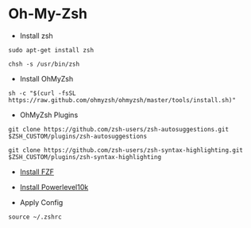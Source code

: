 # Oh-My-Zsh

- Install zsh

```
sudo apt-get install zsh
```


```
chsh -s /usr/bin/zsh
```

- Install OhMyZsh

```
sh -c "$(curl -fsSL https://raw.github.com/ohmyzsh/ohmyzsh/master/tools/install.sh)"
```

- OhMyZsh Plugins

```
git clone https://github.com/zsh-users/zsh-autosuggestions.git $ZSH_CUSTOM/plugins/zsh-autosuggestions
```
```
git clone https://github.com/zsh-users/zsh-syntax-highlighting.git $ZSH_CUSTOM/plugins/zsh-syntax-highlighting
```

- [Install FZF](https://github.com/junegunn/fzf)


- [Install Powerlevel10k](https://github.com/romkatv/powerlevel10k)

- Apply Config

```
source ~/.zshrc
```